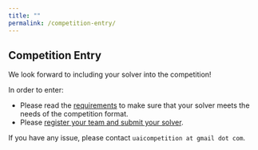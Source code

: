 ```yaml
---
title: ""
permalink: /competition-entry/
---
```


## Competition Entry
We look forward to including your solver into the competition!

In order to enter:
* Please read the [requirements](./requirements.md) to make sure that your solver meets the needs of the competition format.
* Please [register your team and submit your solver](./solver-submission.md).

If you have any issue, please contact `uaicompetition at gmail dot com`.

